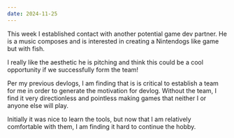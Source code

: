 ```yaml
---
date: 2024-11-25
---
```

This week I established contact with another potential game dev partner. He is a music composes and is interested in creating a Nintendogs like game but with fish.

I really like the aesthetic he is pitching and think this could be a cool opportunity if we successfully form the team!

Per my previous devlogs, I am finding that is is critical to establish a team for me in order to generate the motivation for devlog. Without the team, I find it very directionless and pointless making games that neither I or anyone else will play.

Initially it was nice to learn the tools, but now that I am relatively comfortable with them, I am finding it hard to continue the hobby.